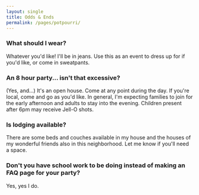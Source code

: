```yaml
---
layout: single
title: Odds & Ends
permalink: /pages/potpourri/
---
```


### What should I wear?
Whatever you'd like! I'll be in jeans. Use this as an event to dress up for if you'd like, or come in sweatpants. 

### An 8 hour party... isn't that excessive?
(Yes, and...) It's an open house. Come at any point during the day. If you're local, come and go as you'd like. In general, I'm expecting families to join for the early afternoon and adults to stay into the evening. Children present after 6pm may receive Jell-O shots. 

### Is lodging available?
There are some beds and couches available in my house and the houses of my wonderful friends also in this neighborhood. Let me know if you'll need a space. 

### Don't you have school work to be doing instead of making an FAQ page for your party?
Yes, yes I do. 